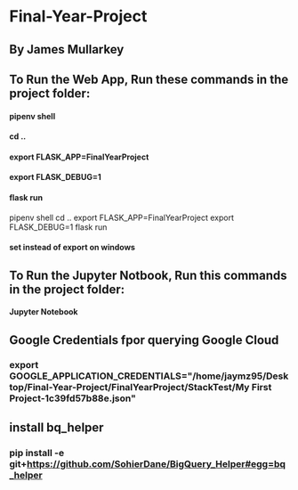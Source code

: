 # Final-Year-Project
## By James Mullarkey

## To Run the Web App, Run these commands in the project folder:
#### pipenv shell
#### cd ..
#### export FLASK_APP=FinalYearProject
#### export FLASK_DEBUG=1
#### flask run

pipenv shell
cd ..
export FLASK_APP=FinalYearProject
export FLASK_DEBUG=1
flask run


#### set instead of export on windows

## To Run the Jupyter Notbook, Run this commands in the project folder:
#### Jupyter Notebook

## Google Credentials fpor querying Google Cloud
### export GOOGLE_APPLICATION_CREDENTIALS="/home/jaymz95/Desktop/Final-Year-Project/FinalYearProject/StackTest/My First Project-1c39fd57b88e.json"


## install bq_helper
### pip install -e git+https://github.com/SohierDane/BigQuery_Helper#egg=bq_helper
